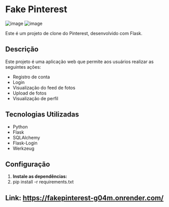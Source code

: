 # Fake Pinterest
![image](https://github.com/Lucasapn2/FakePinterest/assets/129186705/5cecc9a0-b61b-4970-b9e7-3261deb41759)
![image](https://github.com/Lucasapn2/FakePinterest/assets/129186705/62c03728-9f4e-4de4-9b6a-64c1c213599d)


Este é um projeto de clone do Pinterest, desenvolvido com Flask.

## Descrição

Este projeto é uma aplicação web que permite aos usuários realizar as seguintes ações:

- Registro de conta
- Login
- Visualização do feed de fotos
- Upload de fotos
- Visualização de perfil

## Tecnologias Utilizadas

- Python
- Flask
- SQLAlchemy
- Flask-Login
- Werkzeug

## Configuração

1. **Instale as dependências:**
2. pip install -r requirements.txt


## Link: https://fakepinterest-g04m.onrender.com/
